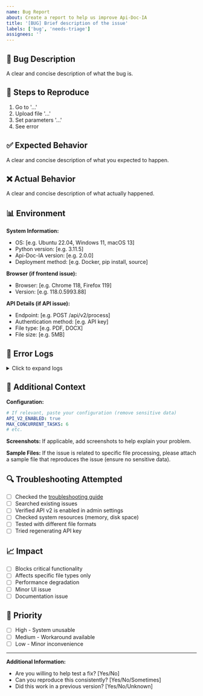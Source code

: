 ```yaml
---
name: Bug Report
about: Create a report to help us improve Api-Doc-IA
title: '[BUG] Brief description of the issue'
labels: ['bug', 'needs-triage']
assignees: ''
---
```


## 🐛 Bug Description

A clear and concise description of what the bug is.

## 🔄 Steps to Reproduce

1. Go to '...'
2. Upload file '...'
3. Set parameters '...'
4. See error

## ✅ Expected Behavior

A clear and concise description of what you expected to happen.

## ❌ Actual Behavior

A clear and concise description of what actually happened.

## 📊 Environment

**System Information:**
- OS: [e.g. Ubuntu 22.04, Windows 11, macOS 13]
- Python version: [e.g. 3.11.5]
- Api-Doc-IA version: [e.g. 2.0.0]
- Deployment method: [e.g. Docker, pip install, source]

**Browser (if frontend issue):**
- Browser: [e.g. Chrome 118, Firefox 119]
- Version: [e.g. 118.0.5993.88]

**API Details (if API issue):**
- Endpoint: [e.g. POST /api/v2/process]
- Authentication method: [e.g. API key]
- File type: [e.g. PDF, DOCX]
- File size: [e.g. 5MB]

## 📝 Error Logs

<details>
<summary>Click to expand logs</summary>

```
Paste relevant error logs here
```

</details>

## 📎 Additional Context

**Configuration:**
```yaml
# If relevant, paste your configuration (remove sensitive data)
API_V2_ENABLED: true
MAX_CONCURRENT_TASKS: 6
# etc.
```

**Screenshots:**
If applicable, add screenshots to help explain your problem.

**Sample Files:**
If the issue is related to specific file processing, please attach a sample file that reproduces the issue (ensure no sensitive data).

## 🔍 Troubleshooting Attempted

- [ ] Checked the [troubleshooting guide](../TROUBLESHOOTING.md)
- [ ] Searched existing issues
- [ ] Verified API v2 is enabled in admin settings
- [ ] Checked system resources (memory, disk space)
- [ ] Tested with different file formats
- [ ] Tried regenerating API key

## 📈 Impact

- [ ] Blocks critical functionality
- [ ] Affects specific file types only
- [ ] Performance degradation
- [ ] Minor UI issue
- [ ] Documentation issue

## 🎯 Priority

- [ ] High - System unusable
- [ ] Medium - Workaround available
- [ ] Low - Minor inconvenience

---

**Additional Information:**

- Are you willing to help test a fix? [Yes/No]
- Can you reproduce this consistently? [Yes/No/Sometimes]
- Did this work in a previous version? [Yes/No/Unknown]